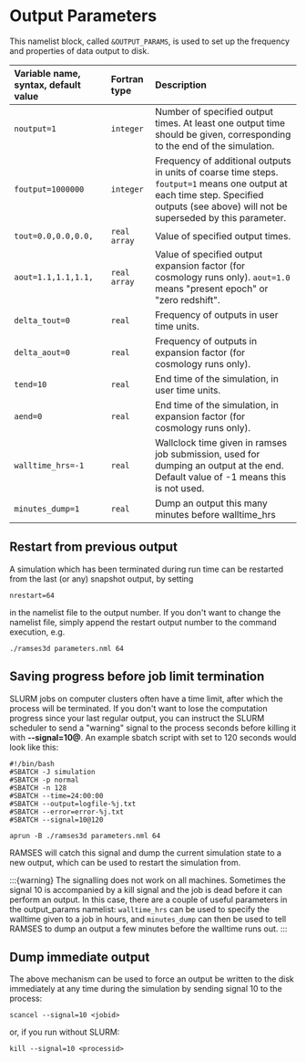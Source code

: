 

# Output Parameters

This namelist block, called `&OUTPUT_PARAMS`, is used to set up the frequency and properties of data output to disk.

| Variable name, syntax, default value | Fortran type | Description |
|:---------------------------- |:------------- |:------------------------- |
| `noutput=1`  | `integer` | Number of specified output times.  At least one output time should be given, corresponding to the end of the simulation. |
| `foutput=1000000` | `integer` | Frequency of additional outputs in units of coarse time steps. `foutput=1` means one output at each time step. Specified outputs (see above) will not be superseded by this parameter. |
| `tout=0.0,0.0,0.0,` | `real array` | Value of specified output times. |
| `aout=1.1,1.1,1.1,` | `real array` | Value of specified output expansion factor (for cosmology runs only). `aout=1.0` means "present epoch" or "zero redshift". |
| `delta_tout=0` | `real` | Frequency of outputs in user time units. |
| `delta_aout=0` | `real` | Frequency of outputs in expansion factor (for cosmology runs only). |
| `tend=10` | `real` | End time of the simulation, in user time units. |
| `aend=0` | `real` | End time of the simulation, in expansion factor (for cosmology runs only). |
| `walltime_hrs=-1` | `real` | Wallclock time given in ramses job submission, used for dumping an output at the end. Default value of -1 means this is not used.|
| `minutes_dump=1` | `real` | Dump an output this many minutes before walltime_hrs |



## Restart from previous output
A simulation which has been terminated during run time can be restarted from the last (or any) snapshot output, by setting
```
nrestart=64
```
in the namelist file to the output number. If you don't want to change the namelist file, simply append the restart output number to the command execution, e.g.
```
./ramses3d parameters.nml 64
```

## Saving progress before job limit termination
SLURM jobs on computer clusters often have a time limit, after which the process will be terminated. If you don't want to lose the computation progress since your last regular output, you can instruct the SLURM scheduler to send a "warning" signal to the process <n> seconds before killing it with **--signal=10@<n>**. An example sbatch script with <n> set to 120 seconds would look like this:

```
#!/bin/bash
#SBATCH -J simulation
#SBATCH -p normal
#SBATCH -n 128
#SBATCH --time=24:00:00
#SBATCH --output=logfile-%j.txt
#SBATCH --error=error-%j.txt
#SBATCH --signal=10@120

aprun -B ./ramses3d parameters.nml 64
```

RAMSES will catch this signal and dump the current simulation state to a new output, which can be used to restart the simulation from.

:::{warning}
The signalling does not work on all machines. Sometimes the signal 10 is accompanied by a kill signal and the job is dead before it can perform an output. In this case, there are a couple of useful parameters in the output_params namelist: `walltime_hrs` can be used to specify the walltime given to a job in hours, and `minutes_dump` can then be used to tell RAMSES to dump an output a few minutes before the walltime runs out.
:::

## Dump immediate output
The above mechanism can be used to force an output be written to the disk immediately at any time during the simulation by sending signal 10 to the process:
```
scancel --signal=10 <jobid>
```
or, if you run without SLURM:
```
kill --signal=10 <processid>
```
